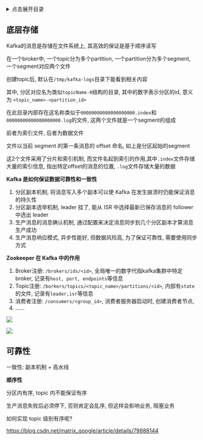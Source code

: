 <details>
<summary>点击展开目录</summary>
<!-- TOC -->

- [底层存储](#底层存储)
- [可靠性](#可靠性)

<!-- /TOC -->
</details>


## 底层存储

Kafka的消息是存储在文件系统上, 其高效的保证是基于顺序读写

在一个broker中, 一个topic分为多个partition, 一个partition分为多个segment, 一个segment对应两个文件

创建topic后, 默认在`/tmp/kafka-logs`目录下能看到相关内容

其中, 分区对应名为类似`topicName-0`结构的目录, 其中的数字表示分区的id, 意义为 `<topic_name>-<partition_id>`

在此目录内部存在这名称类似于`00000000000000000000.index`和`00000000000000000000.log`的文件, 这两个文件就是一个segment的组成

前者为索引文件, 后者为数据文件

文件以当前 segment 的第一条消息的 offset 命名, 如上是分区起始的segment

这2个文件采用了分片和索引机制, 而文件名起到索引的作用,其中`.index`文件存储大量的索引信息, 指出特定offset的消息的位置, `.log`文件存储大量的数据


**Kafka 是如何保证数据可靠性和一致性**

1. 分区副本机制, 将消息写入多个副本可以使 Kafka 在发生崩溃时仍能保证消息的持久性
2. 分区副本选举机制, leader 挂了, 能从 ISR 中选择最新已保存消息的 follower 中选出 leader
2. 生产消息的消息确认机制, 通过配置来决定消息同步到几个分区副本才算消息生产成功
3. 生产消息响应模式, 异步性能好, 但数据风险高, 为了保证可靠性, 需要使用同步方式


**Zookeeper 在 Kafka 中的作用**

1. Broker注册: `/brokers/ids/<id>`, 全局唯一的数字代指kafka集群中特定broker, 记录有`host, port, endpoints`等信息
2. Topic注册: `/borkers/topics/<topic_name>/partitions/<id>`, 内部有`state`的文件, 记录有`leader,isr`等信息
3. 消费者注册: `/consumers/<group_id>`, 消费者服务器启动时, 创建消费者节点, 
4. ......

![](https://gitee.com/LuVx/img/raw/master/kafka/kafka_zk.png)

![](https://gitee.com/LuVx/img/raw/master/kafka/kafka_zk_tree.png)


## 可靠性

一致性: 副本机制 + 高水线


**顺序性**

分区内有序, topic 内不能保证有序

生产消息失败后必须停下, 否则肯定会乱序, 但这样会影响业务, 阻塞业务

如何实现 topic 级别有序呢?


https://blog.csdn.net/matrix_google/article/details/79888144


